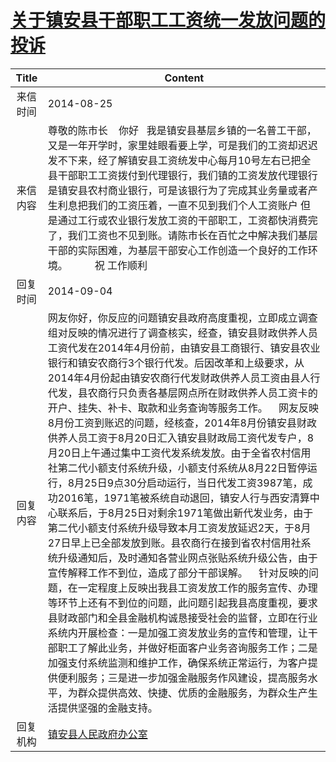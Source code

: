 # <a href="http://www.shangluo.gov.cn/zmhd/ldxxxx.jsp?urltype=leadermail.LeaderMailContentUrl&wbtreeid=1112&leadermailid=2668">关于镇安县干部职工工资统一发放问题的投诉</a>
| Title |                                                                                                                                                                                                                                                                                                                                                                            Content                                                                                                                                                                                                                                                                                                                                                                             |
|:-----:|----------------------------------------------------------------------------------------------------------------------------------------------------------------------------------------------------------------------------------------------------------------------------------------------------------------------------------------------------------------------------------------------------------------------------------------------------------------------------------------------------------------------------------------------------------------------------------------------------------------------------------------------------------------------------------------------------------------------------------------------------------------|
| 来信时间  | 2014-08-25                                                                                                                                                                                                                                                                                                                                                                                                                                                                                                                                                                                                                                                                                                                                                     |
| 来信内容  | 尊敬的陈市长    你好   我是镇安县基层乡镇的一名普工干部，又是一年开学时，家里娃眼看要上学，可是我们的工资却迟迟发不下来，经了解镇安县工资统发中心每月10号左右已把全县干部职工工资拨付到代理银行，我们镇的工资发放代理银行是镇安县农村商业银行，可是该银行为了完成其业务量或者产生利息把我们的工资压着，一直不见到我们个人工资账户 但是通过工行或农业银行发放工资的干部职工，工资都快消费完了，我们工资也不见到账。请陈市长在百忙之中解决我们基层干部的实际困难，为基层干部安心工作创造一个良好的工作环境。          祝 工作顺利                                                                                                                                                                                                                                                                                                                                                                                                                                                                                     |
| 回复时间  | 2014-09-04                                                                                                                                                                                                                                                                                                                                                                                                                                                                                                                                                                                                                                                                                                                                                     |
| 回复内容  | 网友你好，你反应的问题镇安县政府高度重视，立即成立调查组对反映的情况进行了调查核实，经查，镇安县财政供养人员工资代发在2014年4月份前，由镇安县工商银行、镇安县农业银行和镇安农商行3个银行代发。后因改革和上级要求，从2014年4月份起由镇安农商行代发财政供养人员工资由县人行代发，县农商行只负责各基层网点所在财政供养人员工资卡的开户、挂失、补卡、取款和业务查询等服务工作。    网友反映8月份工资到账迟的问题，经核查，2014年8月份镇安县财政供养人员工资于8月20日汇入镇安县财政局工资代发专户，8月20日上午通过集中工资代发系统发放。由于全省农村信用社第二代小额支付系统升级，小额支付系统从8月22日暂停运行，8月25日9点30分启动运行，当日代发工资3987笔，成功2016笔，1971笔被系统自动退回，镇安人行与西安清算中心联系后，于8月25日对剩余1971笔做出新代发业务，由于第二代小额支付系统升级导致本月工资发放延迟2天，于8月27日早上已全部发放到账。县农商行在接到省农村信用社系统升级通知后，及时通知各营业网点张贴系统升级公告，由于宣传解释工作不到位，造成了部分干部误解。    针对反映的问题，在一定程度上反映出我县工资发放工作的服务宣传、办理等环节上还有不到位的问题，此问题引起我县高度重视，要求县财政部门和全县金融机构诚恳接受社会的监督，立即在行业系统内开展检查：一是加强工资发放业务的宣传和管理，让干部职工了解此业务，并做好柜面客户业务咨询服务工作；二是加强支付系统监测和维护工作，确保系统正常运行，为客户提供便利服务；三是进一步加强金融服务作风建设，提高服务水平，为群众提供高效、快捷、优质的金融服务，为群众生产生活提供坚强的金融支持。 |
| 回复机构  | <a href="../../categories/agencies/镇安县人民政府办公室.md">镇安县人民政府办公室</a>                                                                                                                                                                                                                                                                                                                                                                                                                                                                                                                                                                                                                                                                                               |